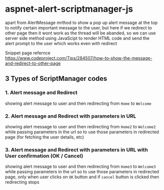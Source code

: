 # aspnet-alert-scriptmanager-js
apart from AlertMessage mrthod to show a pop up alert message at the top to notify certain important message to the user, but here if we redirect to other page then it wont work as the thread will be abanded, so we can use server side method using JavaScipt to render HTML code and send the alert prompt to the user which works even with redirect

Snippet page refernce  
https://www.codeproject.com/Tips/284507/how-to-show-the-message-and-redirect-to-other-page

## 3 Types of ScriptManager codes

### 1. Alert message and Redirect
showing alert message to user and then redirecting from `Home` to `Welcome`

### 2. Alert message and Redirect with parameters in URL
showing alert message to user and then redirecting from `Home2` to `Welcome2` while passing parameters in the url so to use those parameters in redirected page (for fetching the user details, etc)

### 3. Alert message and Redirect with parameters in URL with User confirmation (OK / Cancel)
showing alert message to user and then redirecting from `Home3` to `Welcome3` while passing parameters in the url so to use those parameters in redirected page, only when user clicks on `OK` button and if `cancel` button is clicked then redirecting stops
